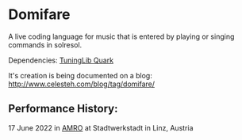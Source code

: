 # Domifare

A live coding language for music that is entered by playing or singing commands in solresol.

Dependencies: [TuningLib Quark](https://github.com/celesteh/TuningLib)

It's creation is being documented on a blog: http://www.celesteh.com/blog/tag/domifare/

## Performance History:
17 June 2022 in [AMRO](https://art-meets.radical-openness.org/) at Stadtwerkstadt in Linz, Austria
